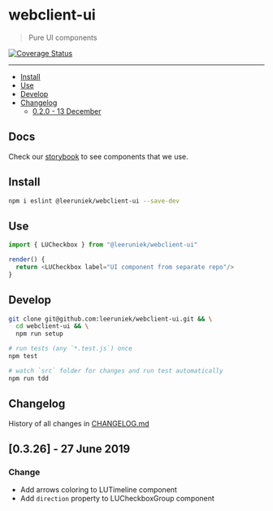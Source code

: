 # webclient-ui

> Pure UI components

[![Coverage Status](https://coveralls.io/repos/github/Leeruniek/webclient-ui/badge.svg?branch=master)](https://coveralls.io/github/Leeruniek/webclient-ui?branch=master)

---

<!-- MarkdownTOC levels="1,2,3" autolink="true" indent="  " -->

- [Install](#install)
- [Use](#use)
- [Develop](#develop)
- [Changelog](#changelog)
  - [0.2.0 - 13 December](#020---13-december)

<!-- /MarkdownTOC -->

## Docs

Check our [storybook](https://leeruniek.github.io/webclient-ui/) to see components that we use.

## Install

```bash
npm i eslint @leeruniek/webclient-ui --save-dev
```

## Use 

```js
import { LUCheckbox } from "@leeruniek/webclient-ui"

render() {
  return <LUCheckbox label="UI component from separate repo"/>
}
```

## Develop

```bash
git clone git@github.com:leeruniek/webclient-ui.git && \
  cd webclient-ui && \
  npm run setup

# run tests (any `*.test.js`) once
npm test

# watch `src` folder for changes and run test automatically
npm run tdd
```

## Changelog

History of all changes in [CHANGELOG.md](CHANGELOG.md)

## [0.3.26] - 27 June 2019

### Change
- Add arrows coloring to LUTimeline component
- Add `direction` property to LUCheckboxGroup component
